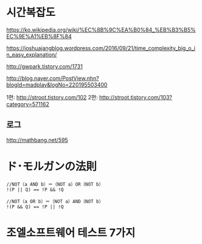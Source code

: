 
# 시간복잡도
https://ko.wikipedia.org/wiki/%EC%8B%9C%EA%B0%84_%EB%B3%B5%EC%9E%A1%EB%8F%84

https://joshuajangblog.wordpress.com/2016/09/21/time_complexity_big_o_in_easy_explanation/

http://gwpark.tistory.com/1731

http://blog.naver.com/PostView.nhn?blogId=madplay&logNo=220195503400

1편: http://stroot.tistory.com/102
2편: http://stroot.tistory.com/103?category=571162

## 로그
http://mathbang.net/595

# ド･モルガンの法則
```
//NOT（a AND b）＝（NOT a）OR（NOT b）
!(P || Q) == !P && !Q 
```

```
//NOT（a OR b）＝（NOT a）AND（NOT b）
!(P && Q) == !P || !Q
```

# 조엘소프트웨어 테스트 7가지